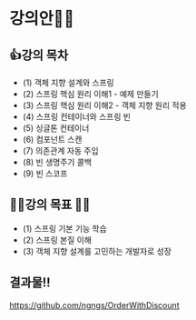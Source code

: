 # 강의안👩‍💻

## 👍강의 목차

- (1) 객체 지향 설계와 스프링
- (2) 스프링 핵심 원리 이해1 - 예제 만들기
- (3) 스프링 핵심 원리 이해2 - 객체 지향 원리 적용
- (4) 스프링 컨테이너와 스프링 빈
- (5) 싱글톤 컨테이너
- (6) 컴포넌트 스캔
- (7) 의존관계 자동 주입
- (8) 빈 생명주기 콜백
- (9) 빈 스코프

## 👨‍🎓강의 목표 👩‍🎓
- (1) 스프링 기본 기능 학습
- (2) 스프링 본질 이해
- (3) 객체 지향 설계를 고민하는 개발자로 성장

## 결과물!!
https://github.com/ngngs/OrderWithDiscount
